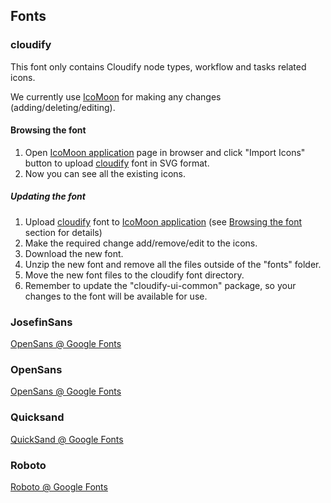 ## Fonts

### cloudify

This font only contains Cloudify node types, workflow and tasks related icons.

We currently use [IcoMoon](https://icomoon.io) for making any changes (adding/deleting/editing).

#### Browsing the font

1. Open [IcoMoon application](https://icomoon.io/app/) page in browser and click "Import Icons" button to upload [cloudify](./cloudify/cloudify.svg) font in SVG format.
2. Now you can see all the existing icons.

##### Updating the font

1. Upload [cloudify](./cloudify/cloudify.svg) font to [IcoMoon application](https://icomoon.io/app/) (see [Browsing the font](#browsing-the-font) section for details) 
2. Make the required change add/remove/edit to the icons.
3. Download the new font.
4. Unzip the new font and remove all the files outside of the "fonts" folder.
5. Move the new font files to the cloudify font directory.
6. Remember to update the "cloudify-ui-common" package, so your changes to the font will be available for use.

### JosefinSans
[OpenSans @ Google Fonts](https://fonts.google.com/specimen/OpenSans)

### OpenSans
[OpenSans @ Google Fonts](https://fonts.google.com/specimen/OpenSans)

### Quicksand
[QuickSand @ Google Fonts](https://fonts.google.com/specimen/Quicksand) 

### Roboto
[Roboto @ Google Fonts](https://fonts.google.com/specimen/Roboto) 
